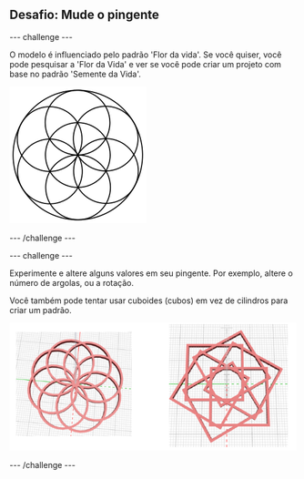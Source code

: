 ## Desafio: Mude o pingente

--- challenge ---

O modelo é influenciado pelo padrão 'Flor da vida'. Se você quiser, você pode pesquisar a 'Flor da Vida' e ver se você pode criar um projeto com base no padrão 'Semente da Vida'.

![captura de tela](images/pendant-seed-of-life.png)

--- /challenge ---

--- challenge ---

Experimente e altere alguns valores em seu pingente. Por exemplo, altere o número de argolas, ou a rotação.

Você também pode tentar usar cuboides (cubos) em vez de cilindros para criar um padrão.

![captura de tela](images/pendant-challenge.png)

--- /challenge ---

